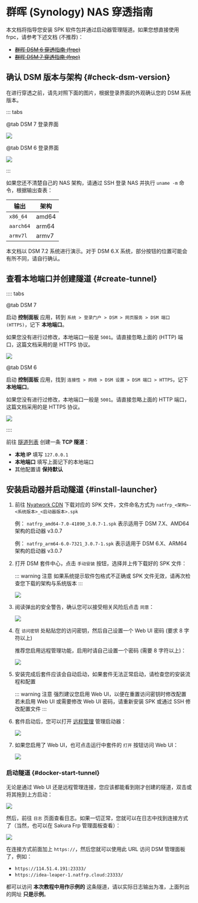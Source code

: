 # 群晖 (Synology) NAS 穿透指南

本文档将指导您安装 SPK 软件包并通过启动器管理隧道。如果您想直接使用 frpc，请参考下述文档 (不推荐)：

- ~~[群晖 DSM 6 穿透指南 (frpc)](/app/synology-dsm6.md)~~
- ~~[群晖 DSM 7 穿透指南 (frpc)](/app/synology-dsm7.md)~~

## 确认 DSM 版本与架构 {#check-dsm-version}

在进行穿透之前，请先对照下面的图片，根据登录界面的外观确认您的 DSM 系统版本。

::: tabs

@tab DSM 7 登录界面

![](./_images/dsm7-login.png)

@tab DSM 6 登录界面

![](./_images/dsm6-login.png)

:::

如果您还不清楚自己的 NAS 架构，请通过 SSH 登录 NAS 并执行 `uname -m` 命令，根据输出查表：

| 输出 | 架构 |
| --- | --- |
| `x86_64` | amd64 |
| `aarch64` | arm64 |
| `armv7l` | armv7 |

本文档以 DSM 7.2 系统进行演示。对于 DSM 6.X 系统，部分按钮的位置可能会有所不同，请自行确认。

## 查看本地端口并创建隧道 {#create-tunnel}

:::: tabs

@tab DSM 7

启动 **控制面板** 应用，转到 `系统 > 登录门户 > DSM > 网页服务 > DSM 端口 (HTTPS)`，记下 **本地端口**。

如果您没有进行过修改，本地端口一般是 `5001`。请直接忽略上面的 (HTTP) 端口，这篇文档采用的是 HTTPS 协议。

![](./_images/dsm7-prepare-portal.png)

@tab DSM 6

启动 **控制面板** 应用，找到 `连接性 > 网络 > DSM 设置 > DSM 端口 > HTTPS`，记下 **本地端口**。

如果您没有进行过修改，本地端口一般是 `5001`。请直接忽略上面的 HTTP 端口，这篇文档采用的是 HTTPS 协议。

![](./_images/dsm6-prepare-portal.png)

::::

前往 [隧道列表](https://www.natfrp.com/tunnel/) 创建一条 **TCP 隧道**：

- **本地 IP** 填写 `127.0.0.1`
- **本地端口** 填写上面记下的本地端口
- 其他配置请 **保持默认**

## 安装启动器并启动隧道 {#install-launcher}

1. 前往 [Nyatwork CDN](https://nya.globalslb.net/natfrp/client/launcher-dsm/) 下载对应的 SPK 文件，文件命名方式为 `natfrp_<架构>-<系统版本>_<启动器版本>.spk`

   例： `natfrp_amd64-7.0-41890_3.0.7-1.spk` 表示适用于 DSM 7.X、AMD64 架构的启动器 v3.0.7

   例： `natfrp_arm64-6.0-7321_3.0.7-1.spk` 表示适用于 DSM 6.X、ARM64 架构的启动器 v3.0.7

1. 打开 DSM 套件中心，点击 `手动安装` 按钮，选择并上传下载好的 SPK 文件：

   ::: warning 注意
   如果系统提示软件包格式不正确或 SPK 文件无效，请再次检查您下载的架构与系统版本
   :::

   ![](./_images/dsm-launcher-install-1.png)

1. 阅读弹出的安全警告，确认您可以接受相关风险后点击 `同意`：

   ![](./_images/dsm-launcher-install-2.png)

1. 在 `访问密钥` 处粘贴您的访问密钥，然后自己设置一个 Web UI 密码 (要求 8 字符以上)

   推荐您启用远程管理功能，启用时请自己设置一个密码  (需要 8 字符以上)：

   ![](./_images/dsm-launcher-install-3.png)

1. 安装完成后套件应该会自动启动，如果套件无法正常启动，请检查您的安装流程和配置

   ::: warning 注意
   强烈建议您启用 Web UI，以便在重置访问密钥时修改配置  
   若未启用 Web UI 或需要修改 Web UI 密码，请重新安装 SPK 或通过 SSH 修改配置文件
   :::

1. 套件启动后，您可以打开 [远程管理](https://www.natfrp.com/remote/v2) 管理启动器：

   ![](../launcher/_images/remote-v2-connect-2.png)

1. 如果您启用了 Web UI，也可点击运行中套件的 `打开` 按钮访问 Web UI：

   ![](./_images/dsm-launcher-install-4.png)

### 启动隧道 {#docker-start-tunnel}

无论是通过 Web UI 还是远程管理连接，您应该都能看到刚才创建的隧道，双击或将其拖到上方启动：

![](./_images/dsm-launcher-start-tunnel.png)

然后，前往 `日志` 页面查看日志。如果一切正常，您就可以在日志中找到连接方式了（当然，也可以在 Sakura Frp 管理面板查看）：

![](./_images/dsm-launcher-started.png)

在连接方式前面加上 `https://`，然后您就可以使用此 URL 访问 DSM 管理面板了，例如：

- `https://114.51.4.191:23333/`
- `https://idea-leaper-1.natfrp.cloud:23333/`

都可以访问 **本次教程中用作示例的** 这条隧道，请以实际日志输出为准，上面列出的网址 **只是示例**。
